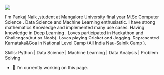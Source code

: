 ![](https://arturssmirnovs.github.io/github-profile-readme-generator/images/banner.png)

I'm Pankaj Naik ,student at Mangalore University final year M.Sc Computer Science .
Data Science and Machine Learning enthusiastic.
I have strong mathematics Knowledge and implemented many use cases.
Having knowledge in Deep Learning .
Loves participated in Hackathon and Challenges(but as Noob).
Loves playing Cricket and Jogging.
Represented Karnataka&Goa in National Level Camp (All India Nau-Sainik Camp ).

Skills: Python | Data Science  | Machine Learning | Data Analysis | Problem Solving

- 🔭 I’m currently working on this page. 







